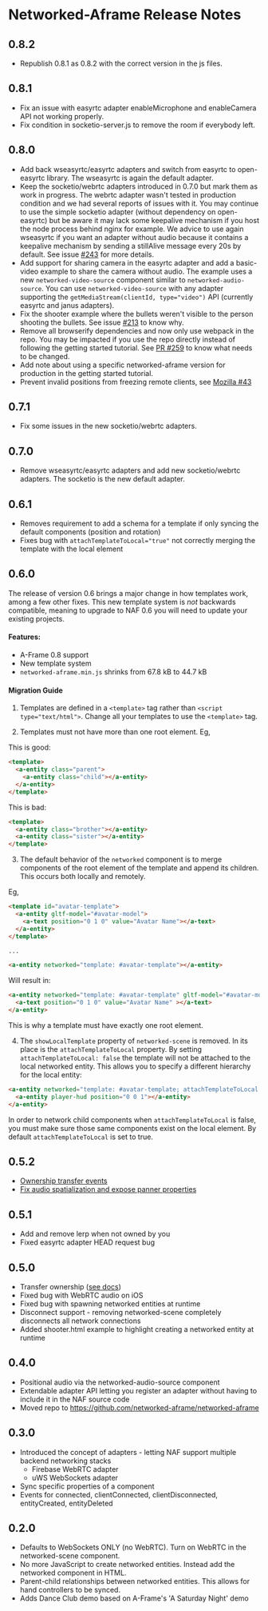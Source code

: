 # Networked-Aframe Release Notes

## 0.8.2

- Republish 0.8.1 as 0.8.2 with the correct version in the js files.

## 0.8.1

- Fix an issue with easyrtc adapter enableMicrophone and enableCamera API not
  working properly.
- Fix condition in socketio-server.js to remove the room if everybody left.

## 0.8.0

- Add back wseasyrtc/easyrtc adapters and switch from easyrtc to open-easyrtc
  library. The wseasyrtc is again the default adapter.
- Keep the socketio/webrtc adapters introduced in 0.7.0 but mark them as
  work in progress. The webrtc adapter wasn't tested in production condition
  and we had several reports of issues with it. You may continue to
  use the simple socketio adapter (without dependency on open-easyrtc) but be
  aware it may lack some keepalive mechanism if you host the node process
  behind nginx for example. We advice to use again wseasyrtc if you want an
  adapter without audio because it contains a keepalive mechanism by sending a
  stillAlive message every 20s by default. See issue [#243](https://github.com/networked-aframe/networked-aframe/issues/243)
  for more details.
- Add support for sharing camera in the easyrtc adapter and add a basic-video
  example to share the camera without audio. The example uses a new `networked-video-source`
  component similar to `networked-audio-source`. You can use `networked-video-source` with any adapter
  supporting the `getMediaStream(clientId, type="video")` API (currently easyrtc
  and janus adapters).
- Fix the shooter example where the bullets weren't visible to the person
  shooting the bullets. See issue [#213](https://github.com/networked-aframe/networked-aframe/issues/213) to know why.
- Remove all browserify dependencies and now only use webpack in the repo. You
  may be impacted if you use the repo directly instead of following the getting
  started tutorial. See [PR #259](https://github.com/networked-aframe/networked-aframe/pull/259) to know what needs to be changed.
- Add note about using a specific networked-aframe version for production in
  the getting started tutorial.
- Prevent invalid positions from freezing remote clients, see [Mozilla #43](https://github.com/MozillaReality/networked-aframe/pull/43)

## 0.7.1

- Fix some issues in the new socketio/webrtc adapters.

## 0.7.0

- Remove wseasyrtc/easyrtc adapters and add new socketio/webrtc adapters.
  The socketio is the new default adapter.

## 0.6.1

- Removes requirement to add a schema for a template if only syncing the default components (position and rotation)
- Fixes bug with `attachTemplateToLocal="true"` not correctly merging the template with the local element

## 0.6.0

The release of version 0.6 brings a major change in how templates work, among a few other fixes. This new template system is _not_ backwards compatible, meaning to upgrade to NAF 0.6 you will need to update your existing projects.

#### Features:
- A-Frame 0.8 support
- New template system
- `networked-aframe.min.js` shrinks from 67.8 kB to 44.7 kB

#### Migration Guide

1. Templates are defined in a `<template>` tag rather than `<script type="text/html">`. Change all your templates to use the `<template>` tag.

2. Templates must not have more than one root element. Eg,

This is good:

```html
<template>
  <a-entity class="parent">
    <a-entity class="child"></a-entity>
  </a-entity>
</template>
```

This is bad:


```html
<template>
  <a-entity class="brother"></a-entity>
  <a-entity class="sister"></a-entity>
</template>
```

3. The default behavior of the `networked` component is to merge components of the root element of the template and append its children. This occurs both locally and remotely.

Eg,

```html
<template id="avatar-template">
  <a-entity gltf-model="#avatar-model">
    <a-text position="0 1 0" value="Avatar Name"></a-text>
  </a-entity>
</template>

...

<a-entity networked="template: #avatar-template"></a-entity>
```

Will result in:

```html
<a-entity networked="template: #avatar-template" gltf-model="#avatar-model">
  <a-text position="0 1 0" value="Avatar Name" ></a-text>
</a-entity>
```

This is why a template must have exactly one root element.

4. The `showLocalTemplate` property of `networked-scene` is removed. In its place is the `attachTemplateToLocal` property. By setting `attachTemplateToLocal: false` the template will not be attached to the local networked entity. This allows you to specify a different hierarchy for the local entity:

```html
<a-entity networked="template: #avatar-template; attachTemplateToLocal: false;">
  <a-entity player-hud position="0 0 1"></a-entity>
</a-entity>
```

In order to network child components when `attachTemplateToLocal` is false, you must make sure those same components exist on the local element. By default `attachTemplateToLocal` is set to true.

## 0.5.2
- [Ownership transfer events](https://github.com/networked-aframe/networked-aframe/pull/99)
- [Fix audio spatialization and expose panner properties](https://github.com/networked-aframe/networked-aframe/pull/100)

## 0.5.1
- Add and remove lerp when not owned by you
- Fixed easyrtc adapter HEAD request bug

## 0.5.0
- Transfer ownership ([see docs](https://github.com/networked-aframe/networked-aframe#transfer-entity-ownership))
- Fixed bug with WebRTC audio on iOS
- Fixed bug with spawning networked entities at runtime
- Disconnect support - removing networked-scene completely disconnects all network connections
- Added shooter.html example to highlight creating a networked entity at runtime

## 0.4.0
- Positional audio via the networked-audio-source component
- Extendable adapter API letting you register an adapter without having to include it in the NAF source code
- Moved repo to https://github.com/networked-aframe/networked-aframe

## 0.3.0
- Introduced the concept of adapters - letting NAF support multiple backend networking stacks
    - Firebase WebRTC adapter
    - uWS WebSockets adapter
- Sync specific properties of a component
- Events for connected, clientConnected, clientDisconnected, entityCreated, entityDeleted

## 0.2.0
- Defaults to WebSockets ONLY (no WebRTC). Turn on WebRTC in the networked-scene component.
- No more JavaScript to create networked entities. Instead add the networked component in HTML.
- Parent-child relationships between networked entities. This allows for hand controllers to be synced.
- Adds Dance Club demo based on A-Frame's 'A Saturday Night' demo
